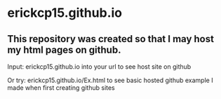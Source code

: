 # erickcp15.github.io

## This repository was created so that I may host my html pages on github.

Input: erickcp15.github.io into your url to see host site on github

Or try: erickcp15.github.io/Ex.html to see basic hosted github example I made when first creating github sites

